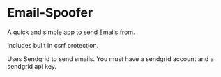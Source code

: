 # Email-Spoofer
A quick and simple app to send Emails from.

Includes built in csrf protection.

Uses Sendgrid to send emails. You must have a sendgrid account and a sendgrid api key.
